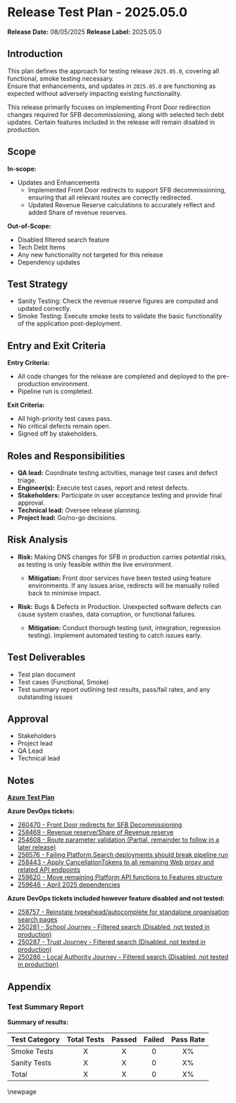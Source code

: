 # Release Test Plan - 2025.05.0

**Release Date:** 08/05/2025
**Release Label:** 2025.05.0

## Introduction

This plan defines the approach for testing release `2025.05.0`, covering all functional, smoke testing necessary.  
Ensure that enhancements, and updates in `2025.05.0` are functioning as expected without adversely impacting existing functionality.

This release primarily focuses on implementing Front Door redirection changes required for SFB decommissioning, along with selected tech debt updates. Certain features included in the release will remain disabled in production.

## Scope

**In-scope:**

- Updates and Enhancements
  - Implemented Front Door redirects to support SFB decommissioning, ensuring that all relevant routes are correctly redirected.
  - Updated Revenue Reserve calculations to accurately reflect and added Share of revenue reserves.

**Out-of-Scope:**

- Disabled filtered search feature
- Tech Debt Items
- Any new functionality not targeted for this release
- Dependency updates

## Test Strategy

- Sanity Testing: Check the revenue reserve figures are computed and updated correctly.
- Smoke Testing: Execute smoke tests to validate the basic functionality of the application post-deployment.

## Entry and Exit Criteria

**Entry Criteria:**

- All code changes for the release are completed and deployed to the pre-production environment.
- Pipeline run is completed.

**Exit Criteria:**

- All high-priority test cases pass.
- No critical defects remain open.
- Signed off by stakeholders.

## Roles and Responsibilities

- **QA lead:** Coordinate testing activities, manage test cases and defect triage.
- **Engineer(s):** Execute test cases, report and retest defects.
- **Stakeholders:** Participate in user acceptance testing and provide final approval.
- **Technical lead:** Oversee release planning.
- **Project lead:** Go/no-go decisions.

## Risk Analysis

- **Risk:** Making DNS changes for SFB in production carries potential risks, as testing is only feasible within the live environment.  
  - **Mitigation:** Front door services have been tested using feature environments. If any issues arise, redirects will be manually rolled back to minimise impact.

- **Risk:** Bugs & Defects in Production. Unexpected software defects can cause system crashes, data corruption, or functional failures.
  - **Mitigation:** Conduct thorough testing (unit, integration, regression testing). Implement automated testing to catch issues early.

## Test Deliverables

- Test plan document
- Test cases (Functional, Smoke)
- Test summary report outlining test results, pass/fail rates, and any outstanding issues

## Approval

- Stakeholders
- Project lead
- QA Lead
- Technical lead

## Notes

**[Azure Test Plan](https://dfe-ssp.visualstudio.com/s198-DfE-Benchmarking-service/_testPlans/define?planId=259145&suiteId=259146)**

**Azure DevOps tickets:**

- [260470 - Front Door redirects for SFB Decommissioning](https://dfe-ssp.visualstudio.com/s198-DfE-Benchmarking-service/_workitems/edit/260470)
- [258469 - Revenue reserve/Share of Revenue reserve](https://dfe-ssp.visualstudio.com/s198-DfE-Benchmarking-service/_workitems/edit/258469)
- [254608 - Route parameter validation (Partial, remainder to follow in a later release)](https://dfe-ssp.visualstudio.com/s198-DfE-Benchmarking-service/_workitems/edit/254608)
- [256576 - Failing Platform.Search deployments should break pipeline run](https://dfe-ssp.visualstudio.com/s198-DfE-Benchmarking-service/_workitems/edit/256576)
- [258443 - Apply CancellationTokens to all remaining Web proxy and related API endpoints](https://dfe-ssp.visualstudio.com/s198-DfE-Benchmarking-service/_workitems/edit/258443)
- [259620 - Move remaining Platform API functions to Features structure](https://dfe-ssp.visualstudio.com/s198-DfE-Benchmarking-service/_workitems/edit/259620)
- [259646 - April 2025 dependencies](https://dfe-ssp.visualstudio.com/s198-DfE-Benchmarking-service/_workitems/edit/259646)

**Azure DevOps tickets included however feature disabled and not tested:**

- [258757 - Reinstate typeahead/autocomplete for standalone organisation search pages](https://dfe-ssp.visualstudio.com/s198-DfE-Benchmarking-service/_workitems/edit/258757)
- [250281 - School Journey - Filtered search (Disabled, not tested in production)](https://dfe-ssp.visualstudio.com/s198-DfE-Benchmarking-service/_workitems/edit/250281)
- [250287 - Trust Journey - Filtered search (Disabled, not tested in production)](https://dfe-ssp.visualstudio.com/s198-DfE-Benchmarking-service/_workitems/edit/250287)
- [250286 - Local Authority Journey - Filtered search (Disabled, not tested in production)](https://dfe-ssp.visualstudio.com/s198-DfE-Benchmarking-service/_workitems/edit/250286)

## Appendix

### Test Summary Report

**Summary of results:**

| Test Category | Total Tests | Passed | Failed | Pass Rate |
|---------------|:-----------:|:------:|:------:|:---------:|
| Smoke Tests   |      X      |   X    |   0    |    X%     |
| Sanity Tests  |      X      |   X    |   0    |    X%     |
| Total         |      X      |   X    |   0    |    X%     |

<!-- Leave the rest of this page blank -->
\newpage
